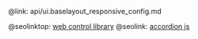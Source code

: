 @link: api/ui.baselayout_responsive_config.md

@seolinktop: [web control library](https://webix.com)
@seolink: [accordion js](https://webix.com/widget/accordion/)
